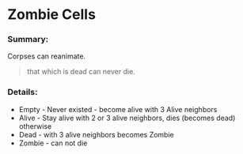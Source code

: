 # Zombie Cells

### Summary:

Corpses can reanimate.
> that which is dead can never die.

### Details:

* Empty - Never existed - become alive with 3 Alive neighbors
* Alive - Stay alive with 2 or 3 alive neighbors, dies (becomes dead) otherwise
* Dead - with 3 alive neighbors becomes Zombie
* Zombie - can not die


